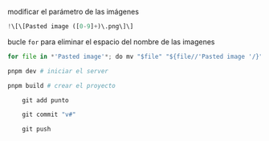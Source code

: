 modificar el parámetro de las imágenes 
```python
!\[\[Pasted image ([0-9]+)\.png\]\]
```

bucle `for` para eliminar el espacio del nombre de las imagenes
```python
for file in *'Pasted image'*; do mv "$file" "${file//'Pasted image '/}"; done
```

```python
pnpm dev # iniciar el server

pnpm build # crear el proyecto

	git add punto

	git commit "v#"

	git push

```
